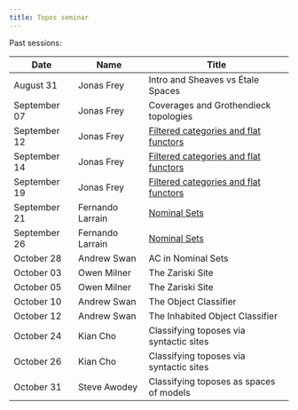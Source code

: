 ```yaml
---
title: Topos seminar
---
```


Past sessions: 

| Date | Name | Title |
|------|------|-------|
| August 31     | Jonas Frey       | Intro and Sheaves vs Étale Spaces |
| September 07  | Jonas Frey       | Coverages and Grothendieck topologies |
| September 12  | Jonas Frey       | [Filtered categories and flat functors](flatness.pdf) |
| September 14  | Jonas Frey       | [Filtered categories and flat functors](flatness.pdf) |
| September 19  | Jonas Frey       | [Filtered categories and flat functors](flatness.pdf) |
| September 21  | Fernando Larrain | [Nominal Sets](schanuel.pdf) |
| September 26  | Fernando Larrain | [Nominal Sets](schanuel.pdf) |
| October 28    | Andrew Swan      | AC in Nominal Sets |
| October 03    | Owen Milner      | The Zariski Site |
| October 05    | Owen Milner      | The Zariski Site |
| October 10    | Andrew Swan      | The Object Classifier |
| October 12    | Andrew Swan      | The Inhabited Object Classifier |
| October 24    | Kian Cho         | Classifying toposes via syntactic sites| 
| October 26    | Kian Cho         | Classifying toposes via syntactic sites| 
| October 31    | Steve Awodey     | Classifying toposes as spaces of models| 
